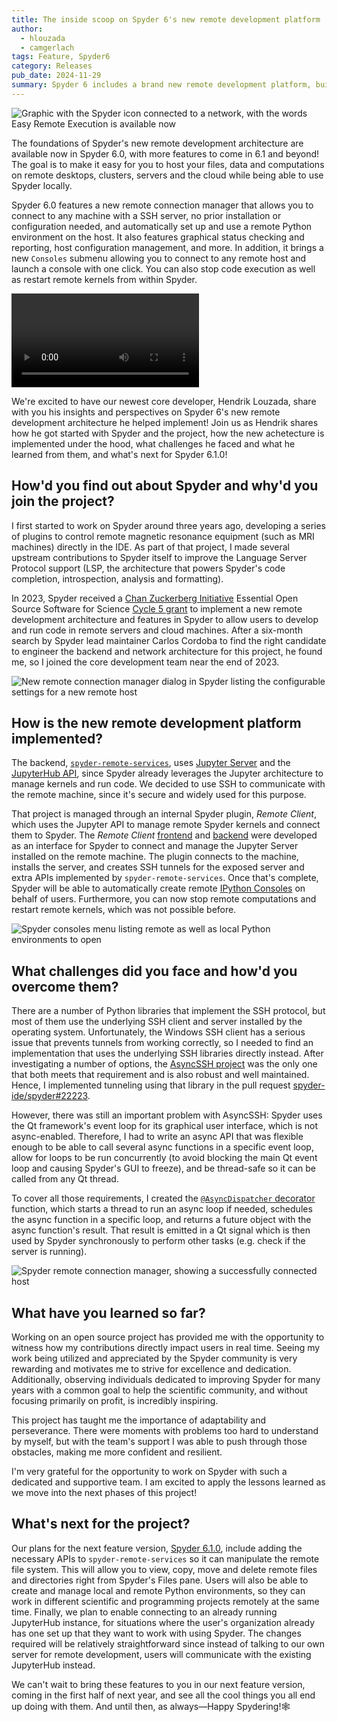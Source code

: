 ```yaml
---
title: The inside scoop on Spyder 6's new remote development platform
author:
  - hlouzada
  - camgerlach
tags: Feature, Spyder6
category: Releases
pub_date: 2024-11-29
summary: Spyder 6 includes a brand new remote development platform, building the foundations for enabling Spyder to easily leverage the power and data of remote desktops, servers, clusters and the cloud from anywhere! Hendrik Louzada, the lead developer behind this new backend, shares the details on how it all works, how he implemented it and his experiences doing so, and what's next for remote development in Spyder 6.1!
---
```


![Graphic with the Spyder icon connected to a network, with the words Easy Remote Execution is available now](hero.png)

The foundations of Spyder's new remote development architecture are available now in Spyder 6.0, with more features to come in 6.1 and beyond!
The goal is to make it easy for you to host your files, data and computations on remote desktops, clusters, servers and the cloud while being able to use Spyder locally.

Spyder 6.0 features a new remote connection manager that allows you to connect to any machine with a SSH server, no prior installation or configuration needed, and automatically set up and use a remote Python environment  on the host.
It also features graphical status checking and reporting, host configuration management, and more.
In addition, it brings a new `Consoles` submenu allowing you to connect to any remote host and launch a console with one click.
You can also stop code execution as well as restart remote kernels from within Spyder.

<video controls>
  <source src="remote-console-demo.mp4" type="video/mp4">
  <track kind="captions">
  Sorry, your browser doesn’t support HTML5 video. Download the <a href="screencast.mp4">MP4 file</a>
</video>

We're excited to have our newest core developer, Hendrik Louzada, share with you his insights and perspectives on Spyder 6's new remote development architecture he helped implement!
Join us as Hendrik shares how he got started with Spyder and the project, how the new achetecture is implemented under the hood, what challenges he faced and what he learned from them, and what's next for Spyder 6.1.0!


## How'd you find out about Spyder and why'd you join the project?

I first started to work on Spyder around three years ago, developing a series of plugins to control remote magnetic resonance equipment (such as MRI machines) directly in the IDE.
As part of that project, I made several upstream contributions to Spyder itself to improve the Language Server Protocol support (LSP, the architecture that powers Spyder's code completion, introspection, analysis and formatting).

In 2023, Spyder received a [Chan Zuckerberg Initiative](https://chanzuckerberg.com/) Essential Open Source Software for Science [Cycle 5 grant](https://chanzuckerberg.com/eoss/proposals/enhancing-spyder-ide-remote-support-for-scientific-research-in-python/) to implement a new remote development architecture and features in Spyder to allow users to develop and run code in remote servers and cloud machines.
After a six-month search by Spyder lead maintainer Carlos Cordoba to find the right candidate to engineer the backend and network architecture for this project, he found me, so I joined the core development team near the end of 2023.


![New remote connection manager dialog in Spyder listing the configurable settings for a new remote host](remote-connection-manager-new.png)

## How is the new remote development platform implemented?

The backend, [`spyder-remote-services`](https://github.com/spyder-ide/spyder-remote-services), uses [Jupyter Server](https://jupyter-server.readthedocs.io/) and the [JupyterHub API](https://jupyterhub.readthedocs.io/en/stable/reference/rest-api.html), since Spyder already leverages the Jupyter architecture to manage kernels and run code.
We decided to use SSH to communicate with the remote machine, since it's secure and widely used for this purpose.

That project is managed through an internal Spyder plugin, *Remote Client*, which uses the Jupyter API to manage remote Spyder kernels and connect them to Spyder.
The *Remote Client* [frontend](https://github.com/spyder-ide/spyder/pull/22079) and [backend](https://github.com/spyder-ide/spyder/pull/21757) were developed as an interface for Spyder to connect and manage the Jupyter Server installed on the remote machine.
The plugin connects to the machine, installs the server, and creates SSH tunnels for the exposed server and extra APIs implemented by `spyder-remote-services`.
Once that's complete, Spyder will be able to automatically create remote [IPython Consoles](https://docs.spyder-ide.org/current/panes/ipythonconsole.html) on behalf of users.
Furthermore, you can now stop remote computations and restart remote kernels, which was not possible before.


![Spyder consoles menu listing remote as well as local Python environments to open](remote-console-menu.png)

## What challenges did you face and how'd you overcome them?

There are a number of Python libraries that implement the SSH protocol, but most of them use the underlying SSH client and server installed by the operating system.
Unfortunately, the Windows SSH client has a serious issue that prevents tunnels from working correctly, so I needed to find an implementation that uses the underlying SSH libraries directly instead.
After investigating a number of options, the [AsyncSSH project](https://github.com/ronf/asyncssh) was the only one that both meets that requirement and is also robust and well maintained.
Hence, I implemented tunneling using that library in the pull request [spyder-ide/spyder#22223](https://github.com/spyder-ide/spyder/pull/22223).

However, there was still an important problem with AsyncSSH: Spyder uses the Qt framework's event loop for its graphical user interface, which is not async-enabled.
Therefore, I had to write an async API that was flexible enough to be able to call several async functions in a specific event loop, allow for loops to be run concurrently (to avoid blocking the main Qt event loop and causing Spyder's GUI to freeze), and be thread-safe so it can be called from any Qt thread.

To cover all those requirements, I created the [`@AsyncDispatcher` decorator](https://github.com/spyder-ide/spyder/blob/v6.0.0/spyder/api/asyncdispatcher.py#L39) function, which starts a thread to run an async loop if needed, schedules the async function in a specific loop, and returns a future object with the async function's result.
That result is emitted in a Qt signal which is then used by Spyder synchronously to perform other tasks (e.g. check if the server is running).


![Spyder remote connection manager, showing a successfully connected host](remote-connection-manager-status.png)

## What have you learned so far?

Working on an open source project has provided me with the opportunity to witness how my contributions directly impact users in real time.
Seeing my work being utilized and appreciated by the Spyder community is very rewarding and motivates me to strive for excellence and dedication.
Additionally, observing individuals dedicated to improving Spyder for many years with a common goal to help the scientific community, and without focusing primarily on profit, is incredibly inspiring.

This project has taught me the importance of adaptability and perseverance.
There were moments with problems too hard to understand by myself, but with the team's support I was able to push through those obstacles, making me more confident and resilient.

I'm very grateful for the opportunity to work on Spyder with such a dedicated and supportive team.
I am excited to apply the lessons learned as we move into the next phases of this project!


## What's next for the project?

Our plans for the next feature version, [Spyder 6.1.0](https://github.com/spyder-ide/spyder/milestone/134), include adding the necessary APIs to `spyder-remote-services` so it can manipulate the remote file system.
This will allow you to view, copy, move and delete remote files and directories right from Spyder's Files pane.
Users will also be able to create and manage local and remote Python environments, so they can work in different scientific and programming projects remotely at the same time.
Finally, we plan to enable connecting to an already running JupyterHub instance, for situations where the user's organization already has one set up that they want to work with using Spyder.
The changes required will be relatively straightforward since instead of talking to our own server for remote development, users will communicate with the existing JupyterHub instead.

We can't wait to bring these features to you in our next feature version, coming in the first half of next year, and see all the cool things you all end up doing with them.
And until then, as always—Happy Spydering!🕸️
